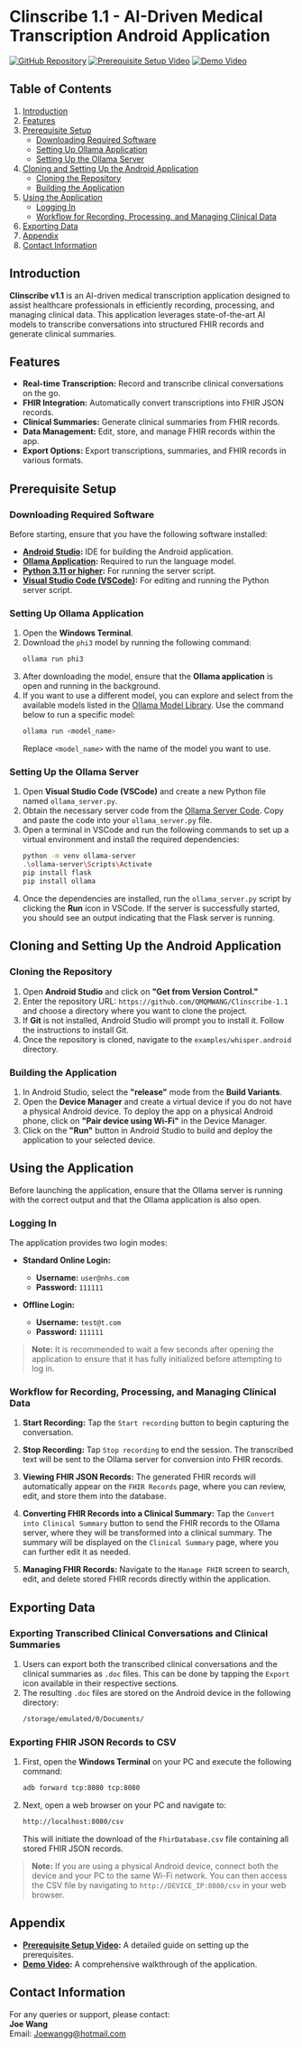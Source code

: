 # Clinscribe 1.1 - AI-Driven Medical Transcription Android Application

[![GitHub Repository](https://img.shields.io/badge/GitHub-Repository-blue?style=flat-square&logo=github)](https://github.com/QMQMWANG/Clinscribe-1.1)
[![Prerequisite Setup Video](https://img.shields.io/badge/Setup-Video-red?style=flat-square&logo=youtube)](https://youtu.be/k7C0ZB1e5yY)
[![Demo Video](https://img.shields.io/badge/Demo-Video-green?style=flat-square&logo=youtube)](https://youtu.be/iKyS6HUqGzc)

## Table of Contents
1. [Introduction](#introduction)
2. [Features](#features)
3. [Prerequisite Setup](#prerequisite-setup)
   - [Downloading Required Software](#downloading-required-software)
   - [Setting Up Ollama Application](#setting-up-ollama-application)
   - [Setting Up the Ollama Server](#setting-up-the-ollama-server)
4. [Cloning and Setting Up the Android Application](#cloning-and-setting-up-the-android-application)
   - [Cloning the Repository](#cloning-the-repository)
   - [Building the Application](#building-the-application)
5. [Using the Application](#using-the-application)
   - [Logging In](#logging-in)
   - [Workflow for Recording, Processing, and Managing Clinical Data](#workflow-for-recording-processing-and-managing-clinical-data)
6. [Exporting Data](#exporting-data)
7. [Appendix](#appendix)
8. [Contact Information](#contact-information)

## Introduction
**Clinscribe v1.1** is an AI-driven medical transcription application designed to assist healthcare professionals in efficiently recording, processing, and managing clinical data. This application leverages state-of-the-art AI models to transcribe conversations into structured FHIR records and generate clinical summaries.

## Features
- **Real-time Transcription:** Record and transcribe clinical conversations on the go.
- **FHIR Integration:** Automatically convert transcriptions into FHIR JSON records.
- **Clinical Summaries:** Generate clinical summaries from FHIR records.
- **Data Management:** Edit, store, and manage FHIR records within the app.
- **Export Options:** Export transcriptions, summaries, and FHIR records in various formats.

## Prerequisite Setup
### Downloading Required Software
Before starting, ensure that you have the following software installed:

- **[Android Studio](https://developer.android.com/studio):** IDE for building the Android application.
- **[Ollama Application](https://ollama.com/download):** Required to run the language model.
- **[Python 3.11 or higher](https://www.python.org/downloads/):** For running the server script.
- **[Visual Studio Code (VSCode)](https://code.visualstudio.com/):** For editing and running the Python server script.

### Setting Up Ollama Application
1. Open the **Windows Terminal**.
2. Download the `phi3` model by running the following command:
    ```bash
    ollama run phi3
    ```
3. After downloading the model, ensure that the **Ollama application** is open and running in the background.
4. If you want to use a different model, you can explore and select from the available models listed in the [Ollama Model Library](https://ollama.com/library). Use the command below to run a specific model:
    ```bash
    ollama run <model_name>
    ```
    Replace `<model_name>` with the name of the model you want to use.

### Setting Up the Ollama Server
1. Open **Visual Studio Code (VSCode)** and create a new Python file named `ollama_server.py`.
2. Obtain the necessary server code from the [Ollama Server Code](https://github.com/QMQMWANG/Clinscribe-1.1/blob/master/examples/whisper.android/app/src/main/java/com/whispercppdemo/ollama_server/ollama_server_nhs.py). Copy and paste the code into your `ollama_server.py` file.
3. Open a terminal in VSCode and run the following commands to set up a virtual environment and install the required dependencies:
    ```bash
    python -m venv ollama-server
    .\ollama-server\Scripts\Activate
    pip install flask
    pip install ollama
    ```
4. Once the dependencies are installed, run the `ollama_server.py` script by clicking the **Run** icon in VSCode. If the server is successfully started, you should see an output indicating that the Flask server is running.


## Cloning and Setting Up the Android Application
### Cloning the Repository
1. Open **Android Studio** and click on **"Get from Version Control."**
2. Enter the repository URL: `https://github.com/QMQMWANG/Clinscribe-1.1` and choose a directory where you want to clone the project.
3. If **Git** is not installed, Android Studio will prompt you to install it. Follow the instructions to install Git.
4. Once the repository is cloned, navigate to the `examples/whisper.android` directory.

### Building the Application
1. In Android Studio, select the **"release"** mode from the **Build Variants**.
2. Open the **Device Manager** and create a virtual device if you do not have a physical Android device. To deploy the app on a physical Android phone, click on **"Pair device using Wi-Fi"** in the Device Manager.
3. Click on the **"Run"** button in Android Studio to build and deploy the application to your selected device.

## Using the Application
Before launching the application, ensure that the Ollama server is running with the correct output and that the Ollama application is also open.

### Logging In
The application provides two login modes:

- **Standard Online Login:**
  - **Username:** `user@nhs.com`
  - **Password:** `111111`
  
- **Offline Login:**
  - **Username:** `test@t.com`
  - **Password:** `111111`

> **Note:** It is recommended to wait a few seconds after opening the application to ensure that it has fully initialized before attempting to log in.

### Workflow for Recording, Processing, and Managing Clinical Data
1. **Start Recording:** Tap the `Start recording` button to begin capturing the conversation.
2. **Stop Recording:** Tap `Stop recording` to end the session. The transcribed text will be sent to the Ollama server for conversion into FHIR records.
3. **Viewing FHIR JSON Records:** The generated FHIR records will automatically appear on the `FHIR Records` page, where you can review, edit, and store them into the database.


4. **Converting FHIR Records into a Clinical Summary:** Tap the `Convert into Clinical Summary` button to send the FHIR records to the Ollama server, where they will be transformed into a clinical summary. The summary will be displayed on the `Clinical Summary` page, where you can further edit it as needed.
5. **Managing FHIR Records:** Navigate to the `Manage FHIR` screen to search, edit, and delete stored FHIR records directly within the application.



## Exporting Data
### Exporting Transcribed Clinical Conversations and Clinical Summaries
1. Users can export both the transcribed clinical conversations and the clinical summaries as `.doc` files. This can be done by tapping the `Export` icon available in their respective sections.
2. The resulting `.doc` files are stored on the Android device in the following directory:
    ```bash
    /storage/emulated/0/Documents/
    ```

### Exporting FHIR JSON Records to CSV
1. First, open the **Windows Terminal** on your PC and execute the following command:
    ```bash
    adb forward tcp:8080 tcp:8080
    ```
2. Next, open a web browser on your PC and navigate to:
    ```bash
    http://localhost:8080/csv
    ```
    This will initiate the download of the `FhirDatabase.csv` file containing all stored FHIR JSON records.

> **Note:** If you are using a physical Android device, connect both the device and your PC to the same Wi-Fi network. You can then access the CSV file by navigating to `http://DEVICE_IP:8080/csv` in your web browser.

## Appendix
- **[Prerequisite Setup Video](https://youtu.be/k7C0ZB1e5yY):** A detailed guide on setting up the prerequisites.
- **[Demo Video](https://youtu.be/iKyS6HUqGzc):** A comprehensive walkthrough of the application.

## Contact Information
For any queries or support, please contact:  
**Joe Wang**  
Email: [Joewangg@hotmail.com](mailto:Joewangg@hotmail.com)


